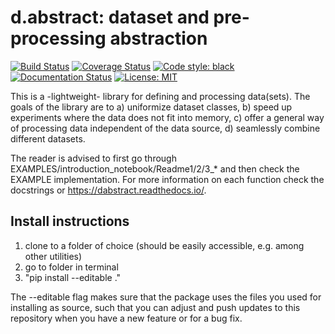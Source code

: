 d.abstract: dataset and pre-processing abstraction
==================================================

[![Build Status](https://travis-ci.org/KULeuvenADVISE/dabstract.svg?branch=master)](https://travis-ci.org/KULeuvenADVISE/dabstract)
[![Coverage Status](https://coveralls.io/repos/github/KULeuvenADVISE/dabstract/badge.svg?branch=master)](https://coveralls.io/github/KULeuvenADVISE/dabstract?branch=master)
[![Code style: black](https://img.shields.io/badge/code%20style-black-000000.svg)](https://github.com/ambv/black)
[![Documentation Status](https://readthedocs.org/projects/dabstract/badge/?version=latest)](https://dabstract.readthedocs.io/en/latest/?badge=latest)
[![License: MIT](https://img.shields.io/badge/License-MIT-blue.svg)](https://github.com/KULeuvenADVISE/dabstract/blob/master/LICENSE)

This is a -lightweight- library for defining and processing data(sets). The goals of the library are to 
    a) uniformize dataset classes,
    b) speed up experiments where the data does not fit into memory, 
    c) offer a general way of processing data independent of the data source, 
    d) seamlessly combine different datasets.
     
The reader is advised to first go through EXAMPLES/introduction_notebook/Readme1/2/3_* and then check the EXAMPLE implementation.
For more information on each function check the docstrings or https://dabstract.readthedocs.io/. 

## Install instructions
1) clone to a folder of choice (should be easily accessible, e.g. among other utilities)
2) go to folder in terminal
3) "pip install --editable ."

The --editable flag makes sure that the package uses the files you used for installing as source, such that you can adjust and push updates to this repository when you have a new feature or for a bug fix.

